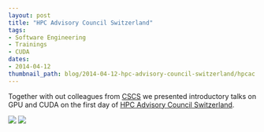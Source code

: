 ```yaml
---
layout: post
title: "HPC Advisory Council Switzerland"
tags:
- Software Engineering
- Trainings
- CUDA
dates:
- 2014-04-12
thumbnail_path: blog/2014-04-12-hpc-advisory-council-switzerland/hpcac.png
---
```


Together with out colleagues from [CSCS](http://cscs.ch/) we presented introductory talks on GPU and CUDA on the first day of [HPC Advisory Council Switzerland](http://www.hpcadvisorycouncil.com/events/2014/swiss-workshop/agenda.php).

[![](https://img.youtube.com/vi/R3GQMMp86Nk/0.jpg)](https://youtu.be/R3GQMMp86Nk)
[![](https://img.youtube.com/vi/GMsbhcszZag/0.jpg)](https://youtu.be/GMsbhcszZag)
